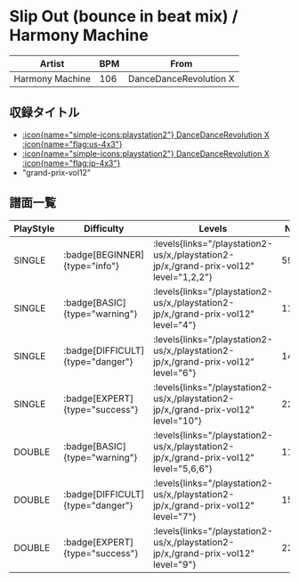 # Slip Out (bounce in beat mix) / Harmony Machine

|Artist|BPM|From|
|------|---|----|
|Harmony Machine|106|DanceDanceRevolution X|

## 収録タイトル

- [:icon{name="simple-icons:playstation2"} DanceDanceRevolution X :icon{name="flag:us-4x3"}](/playstation2-us/x)
- [:icon{name="simple-icons:playstation2"} DanceDanceRevolution X :icon{name="flag:jp-4x3"}](/playstation2-jp/x)
- "grand-prix-vol12"

## 譜面一覧

|PlayStyle|Difficulty|Levels|Notes|Movie|
|---------|----------|------|-----|-----|
|SINGLE| :badge[BEGINNER]{type="info"}| :levels{links="/playstation2-us/x,/playstation2-jp/x,/grand-prix-vol12" level="1,2,2"}|59/0||
|SINGLE| :badge[BASIC]{type="warning"}| :levels{links="/playstation2-us/x,/playstation2-jp/x,/grand-prix-vol12" level="4"}|11/1||
|SINGLE| :badge[DIFFICULT]{type="danger"}| :levels{links="/playstation2-us/x,/playstation2-jp/x,/grand-prix-vol12" level="6"}|145/43||
|SINGLE| :badge[EXPERT]{type="success"}| :levels{links="/playstation2-us/x,/playstation2-jp/x,/grand-prix-vol12" level="10"}|228/53||
|DOUBLE| :badge[BASIC]{type="warning"}| :levels{links="/playstation2-us/x,/playstation2-jp/x,/grand-prix-vol12" level="5,6,6"}|111/1||
|DOUBLE| :badge[DIFFICULT]{type="danger"}| :levels{links="/playstation2-us/x,/playstation2-jp/x,/grand-prix-vol12" level="7"}|150/42||
|DOUBLE| :badge[EXPERT]{type="success"}| :levels{links="/playstation2-us/x,/playstation2-jp/x,/grand-prix-vol12" level="9"}|220/28||
